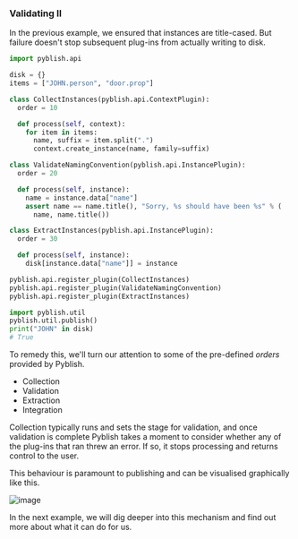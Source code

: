 ### Validating II

In the previous example, we ensured that instances are title-cased. But failure doesn't stop subsequent plug-ins from actually writing to disk.

```python
import pyblish.api

disk = {}
items = ["JOHN.person", "door.prop"]

class CollectInstances(pyblish.api.ContextPlugin):
  order = 10

  def process(self, context):
    for item in items:
      name, suffix = item.split(".")
      context.create_instance(name, family=suffix)

class ValidateNamingConvention(pyblish.api.InstancePlugin):
  order = 20

  def process(self, instance):
    name = instance.data["name"]
    assert name == name.title(), "Sorry, %s should have been %s" % (
      name, name.title())

class ExtractInstances(pyblish.api.InstancePlugin):
  order = 30

  def process(self, instance):
    disk[instance.data["name"]] = instance

pyblish.api.register_plugin(CollectInstances)
pyblish.api.register_plugin(ValidateNamingConvention)
pyblish.api.register_plugin(ExtractInstances)

import pyblish.util
pyblish.util.publish()
print("JOHN" in disk)
# True
```

To remedy this, we'll turn our attention to some of the pre-defined *orders* provided by Pyblish.

- Collection
- Validation
- Extraction
- Integration

Collection typically runs and sets the stage for validation, and once validation is complete Pyblish takes a moment to consider whether any of the plug-ins that ran threw an error. If so, it stops processing and returns control to the user. 

This behaviour is paramount to publishing and can be visualised graphically like this.

![image](https://cloud.githubusercontent.com/assets/2152766/12515092/752725ea-c11e-11e5-923c-ace968721a38.png)

In the next example, we will dig deeper into this mechanism and find out more about what it can do for us.
